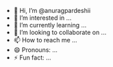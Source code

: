 - 👋 Hi, I’m @anuragpardeshii
- 👀 I’m interested in ...
- 🌱 I’m currently learning ...
- 💞️ I’m looking to collaborate on ...
- 📫 How to reach me ...
- 😄 Pronouns: ...
- ⚡ Fun fact: ...

<!---
anuragpardeshii/anuragpardeshii is a ✨ special ✨ repository because its `README.md` (this file) appears on your GitHub profile.
You can click the Preview link to take a look at your changes.
--->
